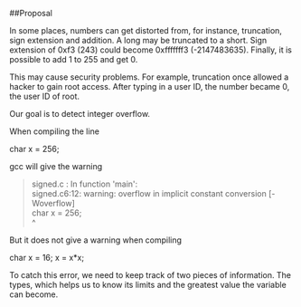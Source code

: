 ##Proposal

In some places, numbers can get distorted from, for instance, truncation, sign extension and addition. A long may be truncated to a short. Sign extension of 0xf3 (243) could become 0xfffffff3 (-2147483635). Finally, it is possible to add 1 to 255 and get 0.

This may cause security problems. For example, truncation once allowed a hacker to gain root access. After typing in a user ID, the number became 0, the user ID of root. 

Our goal is to detect integer overflow.


When compiling the line 

char x = 256;

gcc will give the warning

> signed.c : In function 'main':  
signed.c6:12: warning: overflow in implicit constant conversion [-Woverflow]  
char x = 256;  
        ^  



But it does not give a warning when compiling

char x = 16;
x = x*x;

To catch this error, we need to keep track of two pieces of information. The types, which helps us to know its limits and the greatest value the variable can become.

